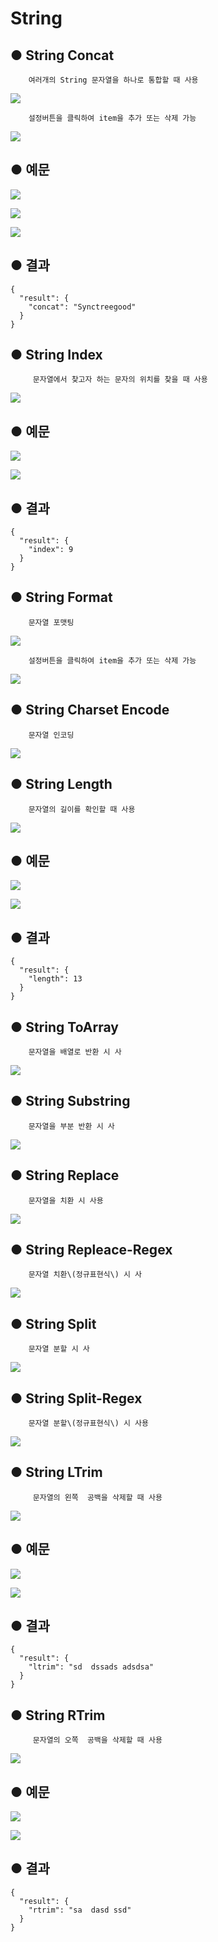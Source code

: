 # String

## ● String Concat

        여러개의 String 문자열을 하나로 통합할 때 사용

![](../../.gitbook/assets/image%20%2863%29.png)

        설정버튼을 클릭하여 item을 추가 또는 삭제 가능

![](../../.gitbook/assets/image%20%28190%29.png)

## ● 예문

![](../../.gitbook/assets/image%20%28347%29.png)

![](../../.gitbook/assets/image%20%28335%29.png)

![](../../.gitbook/assets/image%20%28330%29.png)

## ● 결과

```text
{
  "result": {
    "concat": "Synctreegood"
  }
}
```

## ● String Index

         문자열에서 찾고자 하는 문자의 위치를 찾을 때 사용

![](../../.gitbook/assets/image%20%28205%29.png)

## ● 예문

![](../../.gitbook/assets/image%20%28336%29.png)

![](../../.gitbook/assets/image%20%28342%29.png)

## ● 결과

```text
{
  "result": {
    "index": 9
  }
}
```

## ● String Format

        문자열 포맷팅

![](../../.gitbook/assets/image%20%28210%29.png)

        설정버튼을 클릭하여 item을 추가 또는 삭제 가능

![](../../.gitbook/assets/image%20%2899%29.png)

## ● String Charset Encode

        문자열 인코딩

![](../../.gitbook/assets/image%20%28146%29.png)

## ● String Length

        문자열의 길이를 확인할 때 사용

![](../../.gitbook/assets/image%20%28148%29.png)

## ● 예문

![](../../.gitbook/assets/image%20%28334%29.png)

![](../../.gitbook/assets/image%20%28344%29.png)

## ● 결과

```text
{
  "result": {
    "length": 13
  }
}
```

## ● String ToArray

        문자열을 배열로 반환 시 사

![](../../.gitbook/assets/image%20%28183%29.png)

## ● String Substring

        문자열을 부분 반환 시 사

![](../../.gitbook/assets/image%20%28108%29.png)

## ● String Replace

        문자열을 치환 시 사용

![](../../.gitbook/assets/image%20%2879%29.png)

## ● String Repleace-Regex

        문자열 치환\(정규표현식\) 시 사

![](../../.gitbook/assets/image%20%28107%29.png)

## ● String Split

        문자열 분할 시 사

![](../../.gitbook/assets/image%20%28144%29.png)

## ● String Split-Regex

        문자열 분할\(정규표현식\) 시 사용

![](../../.gitbook/assets/image%20%28218%29.png)

## ● String LTrim

         문자열의 왼쪽  공백을 삭제할 때 사용

![](../../.gitbook/assets/image%20%28158%29.png)

## ● 예문

![](../../.gitbook/assets/image%20%28322%29.png)

![](../../.gitbook/assets/image%20%28323%29.png)

## ● 결과

```text
{
  "result": {
    "ltrim": "sd  dssads adsdsa"
  }
}
```

## ● String RTrim

         문자열의 오쪽  공백을 삭제할 때 사용

![](../../.gitbook/assets/image%20%2860%29.png)

## ● 예문

![](../../.gitbook/assets/image%20%28345%29.png)

![](../../.gitbook/assets/image%20%28328%29.png)

## ● 결과

```text
{
  "result": {
    "rtrim": "sa  dasd ssd"
  }
}
```

